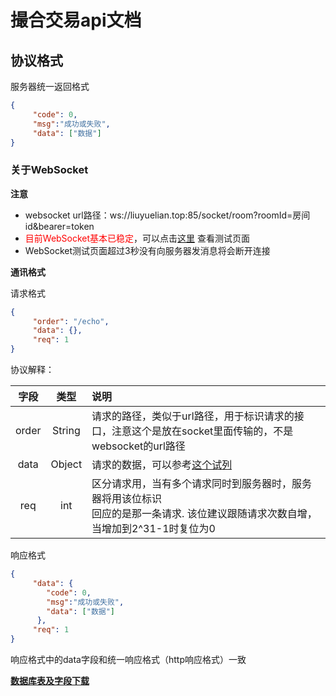 # 撮合交易api文档

## 协议格式
服务器统一返回格式
```json
{
     "code": 0,
     "msg":"成功或失败",
     "data": ["数据"]
}
```

### 关于WebSocket

**注意**

- websocket url路径：ws://liuyuelian.top:85/socket/room?roomId=房间id&bearer=token
- <a style="color:red;"> 目前WebSocket基本已稳定</a>，可以点击[这里](http://liuyuelian.top:85/socket/index.html) 查看测试页面
- WebSocket测试页面超过3秒没有向服务器发消息将会断开连接

**通讯格式**

请求格式
```json
{
     "order": "/echo",
     "data": {},
     "req": 1
}
```
协议解释：

| 字段    | 类型    | 说明    |
| :---: | :----:    | :---- |   
| order | String    | 请求的路径，类似于url路径，用于标识请求的接口，注意这个是放在socket里面传输的，不是websocket的url路径 |
| data  | Object    | 请求的数据，可以参考[这个试列](http://47.107.178.147/#api-Socket-echo) |
| req   | int       | 区分请求用，当有多个请求同时到服务器时，服务器将用该位标识<br> 回应的是那一条请求. 该位建议跟随请求次数自增，当增加到2^31-1时复位为0 |

响应格式
```json
{
     "data": {
        "code": 0,
        "msg":"成功或失败",
        "data": ["数据"]
      },
     "req": 1
}
```
响应格式中的data字段和统一响应格式（http响应格式）一致


[**数据库表及字段下载**](./public.sql)

